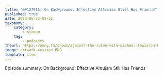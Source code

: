 ```yaml
---
title: "&#127911; On Background: Effective Altruism Still Has Friends"
published: true
date: 2023-06-22-09-52
taxonomy:
    category:
        - stream
    tag:
        - podcasts
theurl: https://omny.fm/shows/against-the-rules-with-michael-lewis/on-background-effective-altruism-still-has-friends
image: artwork-resized.PNG
template: item
---
```


Episode summary: On Background: Effective Altruism Still Has Friends

